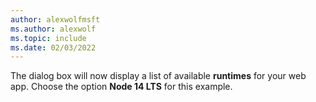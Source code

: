 ```yaml
---
author: alexwolfmsft
ms.author: alexwolf
ms.topic: include
ms.date: 02/03/2022
---
```


The dialog box will now display a list of available **runtimes** for your web app.  Choose the option **Node 14 LTS** for this example.